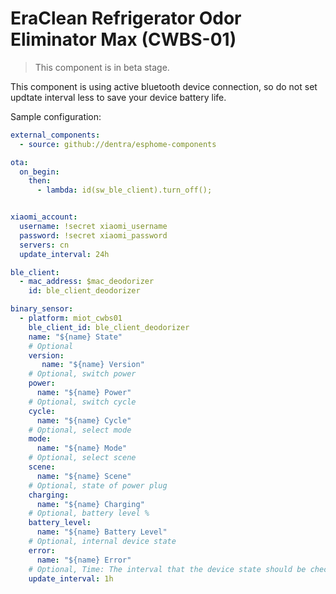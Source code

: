 # EraClean Refrigerator Odor Eliminator Max (CWBS-01)

> This component is in beta stage.

This component is using active bluetooth device connection, so do not set updtate interval less to save your device battery life.

Sample configuration:
```yaml
external_components:
  - source: github://dentra/esphome-components

ota:
  on_begin:
    then:
      - lambda: id(sw_ble_client).turn_off();


xiaomi_account:
  username: !secret xiaomi_username
  password: !secret xiaomi_password
  servers: cn
  update_interval: 24h

ble_client:
  - mac_address: $mac_deodorizer
    id: ble_client_deodorizer

binary_sensor:
  - platform: miot_cwbs01
    ble_client_id: ble_client_deodorizer
    name: "${name} State"
    # Optional
    version:
       name: "${name} Version"
    # Optional, switch power
    power:
      name: "${name} Power"
    # Optional, switch cycle
    cycle:
      name: "${name} Cycle"
    # Optional, select mode
    mode:
      name: "${name} Mode"
    # Optional, select scene
    scene:
      name: "${name} Scene"
    # Optional, state of power plug
    charging:
      name: "${name} Charging"
    # Optional, battery level %
    battery_level:
      name: "${name} Battery Level"
    # Optional, internal device state
    error:
      name: "${name} Error"
    # Optional, Time: The interval that the device state should be checked. Defaults to 1 hour.
    update_interval: 1h
```

